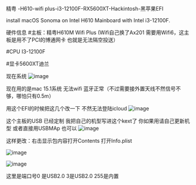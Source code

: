 精粤 -H610-wifi plus-i3-12100F-RX5600XT-Hackintosh-黑苹果EFI

install macOS Sonoma on Intel H610 Mainboard with Intel i3-12100F.

硬件信息
#主板：精粤H610M Wifi Plus (Wifi自己换了Ax201 需要用Wifi6，这主板是用不了PCI的博通网卡 也就是无法隔空投送）

#CPU I3-12100F

#显卡5600XT迪兰

现在系统
![image](https://github.com/user-attachments/assets/2896abc4-6bb0-464c-9fe0-c2fd6fd3b6fa)

现在用的是mac 15.1系统 无法wifi 
蓝牙正常（不过需要接外置天线不然信号不够，哪怕只有0.5m）

用这个EFI的时候把这几个改一下 不然无法登陆icloud
![image](https://github.com/user-attachments/assets/2f224d37-688a-48c7-a3ef-dc1aa4c53d64)


这个主板的USB 已经定制 我把自己的机型写进这个kext了
你如果用请自己更新机型 或者直接用USBMAp 也可以
![image](https://github.com/user-attachments/assets/bb687941-254a-4eb5-8748-978fd9467e1a)


这样更改：右击显示包内容打开Contents 打开Info.plist

![image](https://github.com/user-attachments/assets/7728f960-f5fd-4a76-ab9d-553ab7bf8837)

![image](https://github.com/user-attachments/assets/50d07e51-fdd9-422f-b929-1379192ec807)

这里是端口号0 是USB2.0 3是USB2.0  255是内置
